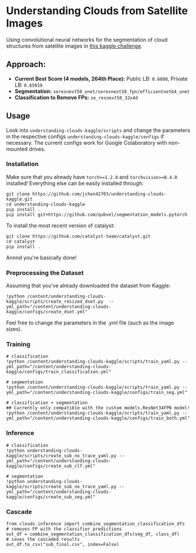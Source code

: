 # Understanding Clouds from Satellite Images
Using convolutional neural networks for the segmentation of cloud structures from satellite images in [this kaggle challenge](https://www.kaggle.com/c/understanding_cloud_organization).

## Approach:
* __Current Best Score (4 models, 264th Place):__ Public LB: `0.6608`, Private LB: `0.65019`
* __Segmentation:__ `seresnext50_unet/seresnext50_fpn/efficientnetb4_unet`
* __Classification to Remove FPs:__ `se_resnext50_32x4d`

## Usage
Look into `understanding-clouds-kaggle/scripts` and change the parameters in the respective configs `understanding-clouds-kaggle/configs` if necessary. The current configs work for Google Colaboratory with non-mounted drives.

### Installation
Make sure that you already have `torch>=1.2.0` and `torchvision>=0.4.0` installed! Everything else can be easily installed through:
```
git clone https://github.com/jchen42703/understanding-clouds-kaggle.git
cd understanding-clouds-kaggle
pip install .
pip install git+https://github.com/qubvel/segmentation_models.pytorch
```
To install the most recent version of catalyst:
```
git clone https://github.com/catalyst-team/catalyst.git
cd catalyst
pip install .
```
Annnd you're basically done!

### Preprocessing the Dataset
Assuming that you've already downloaded the dataset from Kaggle:
```
!python /content/understanding-clouds-kaggle/scripts/create_resized_dset.py  --yml_path="/content/understanding-clouds-kaggle/configs/create_dset.yml"
```
Feel free to change the parameters in the .yml file (such as the image sizes).

### Training
```
# classification
!python /content/understanding-clouds-kaggle/scripts/train_yaml.py --yml_path="/content/understanding-clouds-kaggle/configs/train_classification.yml"

# segmentation
!python /content/understanding-clouds-kaggle/scripts/train_yaml.py --yml_path="/content/understanding-clouds-kaggle/configs/train_seg.yml"

# classification + segmentation
## Currently only compatible with the custom models.ResNet34FPN model!
!python /content/understanding-clouds-kaggle/scripts/train_yaml.py --yml_path="/content/understanding-clouds-kaggle/configs/train_both.yml"
```

### Inference
```
# classification
!python understanding-clouds-kaggle/scripts/create_sub_no_trace_yaml.py --yml_path="/content/understanding-clouds-kaggle/configs/create_sub_clf.yml"

# segmentation
!python understanding-clouds-kaggle/scripts/create_sub_no_trace_yaml.py --yml_path="/content/understanding-clouds-kaggle/configs/create_sub_seg.yml"
```

### Cascade
```
from clouds.inference import combine_segmentation_classification_dfs
# removes FP with the classifier predictions
out_df = combine_segmentation_classification_dfs(seg_df, class_df)
# saves the cascaded results
out_df.to_csv("sub_final.csv", index=False)
```
